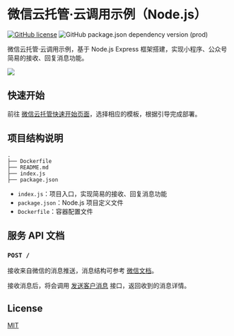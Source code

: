 # 微信云托管·云调用示例（Node.js）

[![GitHub license](https://img.shields.io/github/license/WeixinCloud/message-push-nodejs)](https://github.com/WeixinCloud/message-push-nodejs)
![GitHub package.json dependency version (prod)](https://img.shields.io/github/package-json/dependency-version/WeixinCloud/message-push-nodejs/express)

微信云托管·云调用示例，基于 Node.js Express 框架搭建，实现小程序、公众号简易的接收、回复消息功能。

![](https://qcloudimg.tencent-cloud.cn/raw/ae09619172a6ebb09bbd4a5e69c43290.png)

## 快速开始

前往 [微信云托管快速开始页面](https://cloud.weixin.qq.com/cloudrun/onekey)，选择相应的模板，根据引导完成部署。

## 项目结构说明

```
.
├── Dockerfile
├── README.md
├── index.js
├── package.json
```

- `index.js`：项目入口，实现简易的接收、回复消息功能
- `package.json`：Node.js 项目定义文件
- `Dockerfile`：容器配置文件

## 服务 API 文档

### `POST /`

接收来自微信的消息推送，消息结构可参考 [微信文档](https://developers.weixin.qq.com/miniprogram/dev/framework/open-ability/customer-message/receive.html#%E6%96%87%E6%9C%AC%E6%B6%88%E6%81%AF)。

接收消息后，将会调用 [发送客户消息](https://developers.weixin.qq.com/miniprogram/dev/api-backend/open-api/customer-message/customerServiceMessage.send.html) 接口，返回收到的消息详情。

## License

[MIT](./LICENSE)
